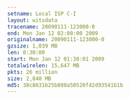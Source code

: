 ```yaml
---
setname: Local ISP C-I
layout: witsdata
tracename: 20090111-123000-0
end: Mon Jan 12 02:00:00 2009
originalname: 20090111-123000-0
gzsize: 1,039 MB
len: 0:30:00
start: Mon Jan 12 01:30:01 2009
totalwirelen: 15,647 MB
pkts: 26 million
size: 2,040 MB
md5: 38c8631b25b808a50520f42d93541b1b
---
```

